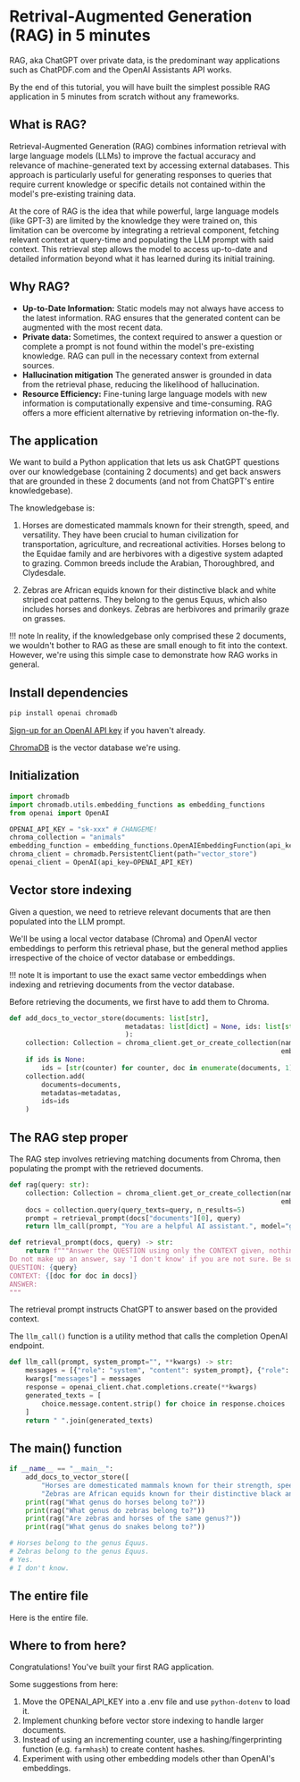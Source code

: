 # Retrival-Augmented Generation (RAG) in 5 minutes

RAG, aka ChatGPT over private data, is the predominant way applications such as ChatPDF.com and the OpenAI Assistants API works. 

By the end of this tutorial, you will have built the simplest possible RAG application in 5 minutes from scratch without any frameworks.

## What is RAG?

Retrieval-Augmented Generation (RAG) combines information retrieval with large language models (LLMs) to 
improve the factual accuracy and relevance of machine-generated text by accessing external databases. 
This approach is particularly useful for generating responses to queries that require current knowledge or 
specific details not contained within the model's pre-existing training data.

At the core of RAG is the idea that while powerful, large language models (like GPT-3) are limited by the knowledge they
were trained on, this limitation can be overcome by integrating a retrieval component, fetching relevant context at query-time 
and populating the LLM prompt with said context. This retrieval step allows the model to access up-to-date and detailed information beyond what
it has learned during its initial training.


## Why RAG?

- **Up-to-Date Information:** Static models may not always have access to the latest information. RAG ensures that the
  generated content can be augmented with the most recent data.
- **Private data:** Sometimes, the context required to answer a question or complete a prompt is not found
  within
  the model's pre-existing knowledge. RAG can pull in the necessary context from external sources.
- **Hallucination mitigation** The generated answer is grounded in data from the retrieval phase, reducing the likelihood of hallucination.
- **Resource Efficiency:** Fine-tuning large language models with new information is computationally expensive and
  time-consuming. RAG offers a more efficient alternative by retrieving information on-the-fly.


## The application
We want to build a Python application that lets us ask ChatGPT questions over our knowledgebase (containing 2 documents) and get back answers that are grounded in these 2 documents (and not from ChatGPT's entire knowledgebase).

The knowledgebase is: 

1. Horses are domesticated mammals known for their strength, speed, and versatility. They have been crucial to human civilization for transportation, agriculture, and recreational activities. Horses belong to the Equidae family and are herbivores with a digestive system adapted to grazing. Common breeds include the Arabian, Thoroughbred, and Clydesdale.

2. Zebras are African equids known for their distinctive black and white striped coat patterns. They belong to the genus Equus, which also includes horses and donkeys. Zebras are herbivores and primarily graze on grasses. 


!!! note 
    In reality, if the knowledgebase only comprised these 2 documents, we wouldn't bother to RAG as these are small enough to fit into the context. However, we're using this simple case to demonstrate how RAG works in general. 


## Install dependencies
```bash
pip install openai chromadb
```

[Sign-up for an OpenAI API key](https://platform.openai.com/docs/quickstart?context=python) if you haven't already.

[ChromaDB](https://www.trychroma.com/) is the vector database we're using. 

## Initialization

```python
import chromadb
import chromadb.utils.embedding_functions as embedding_functions
from openai import OpenAI

OPENAI_API_KEY = "sk-xxx" # CHANGEME!
chroma_collection = "animals"
embedding_function = embedding_functions.OpenAIEmbeddingFunction(api_key=OPENAI_API_KEY)
chroma_client = chromadb.PersistentClient(path="vector_store")
openai_client = OpenAI(api_key=OPENAI_API_KEY)
```

## Vector store indexing

Given a question, we need to retrieve relevant documents that are then populated into the LLM prompt. 

We'll be using a local vector database (Chroma) and OpenAI vector embeddings to perform this retrieval phase, but the general method applies irrespective of the choice of vector database or embeddings. 

!!! note 
    It is important to use the exact same vector embeddings when indexing and retrieving documents from the vector database.

Before retrieving the documents, we first have to add them to Chroma.

```python
def add_docs_to_vector_store(documents: list[str],
                             metadatas: list[dict] = None, ids: list[str] = None,
                             ):
    collection: Collection = chroma_client.get_or_create_collection(name=chroma_collection,
                                                                    embedding_function=embedding_function)
    if ids is None:
        ids = [str(counter) for counter, doc in enumerate(documents, 1)]
    collection.add(
        documents=documents,
        metadatas=metadatas,
        ids=ids
    )
```

## The RAG step proper

The RAG step involves retrieving matching documents from Chroma, then populating the prompt with the retrieved documents.

```python
def rag(query: str):
    collection: Collection = chroma_client.get_or_create_collection(name=chroma_collection,
                                                                    embedding_function=embedding_function)
    docs = collection.query(query_texts=query, n_results=5)
    prompt = retrieval_prompt(docs["documents"][0], query)
    return llm_call(prompt, "You are a helpful AI assistant.", model="gpt-3.5-turbo", temperature=0)

def retrieval_prompt(docs, query) -> str:
    return f"""Answer the QUESTION using only the CONTEXT given, nothing else. 
Do not make up an answer, say 'I don't know' if you are not sure. Be succinct.
QUESTION: {query}
CONTEXT: {[doc for doc in docs]}
ANSWER:
"""
```

The retrieval prompt instructs ChatGPT to answer based on the provided context.

The `llm_call()` function is a utility method that calls the completion OpenAI endpoint.

```python
def llm_call(prompt, system_prompt="", **kwargs) -> str:
    messages = [{"role": "system", "content": system_prompt}, {"role": "user", "content": prompt}]
    kwargs["messages"] = messages
    response = openai_client.chat.completions.create(**kwargs)
    generated_texts = [
        choice.message.content.strip() for choice in response.choices
    ]
    return " ".join(generated_texts)
```


## The main() function

```python
if __name__ == "__main__":
    add_docs_to_vector_store([
        "Horses are domesticated mammals known for their strength, speed, and versatility. They have been crucial to human civilization for transportation, agriculture, and recreational activities. Horses belong to the Equidae family and are herbivores with a digestive system adapted to grazing. Common breeds include the Arabian, Thoroughbred, and Clydesdale.",
        "Zebras are African equids known for their distinctive black and white striped coat patterns. They belong to the genus Equus, which also includes horses and donkeys. Zebras are herbivores and primarily graze on grasses. "])
    print(rag("What genus do horses belong to?"))
    print(rag("What genus do zebras belong to?"))
    print(rag("Are zebras and horses of the same genus?"))
    print(rag("What genus do snakes belong to?"))

# Horses belong to the genus Equus.
# Zebras belong to the genus Equus.
# Yes.
# I don't know.    
```

## The entire file

Here is the entire file.

## Where to from here?

Congratulations! You've built your first RAG application. 

Some suggestions from here:

1. Move the OPENAI_API_KEY into a .env file and use `python-dotenv` to load it.
2. Implement chunking before vector store indexing to handle larger documents.
3. Instead of using an incrementing counter, use a hashing/fingerprinting function (e.g. `farmhash`) to create content hashes.
4. Experiment with using other embedding models other than OpenAI's embeddings.

